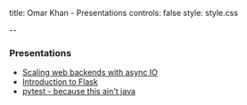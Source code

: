 title: Omar Khan - Presentations
controls: false
style: style.css

--

### Presentations

- [Scaling web backends with async IO](python-asyncio.html)
- [Introduction to Flask](flask-intro.html)
- [pytest - because this ain't java](pytest.html)
